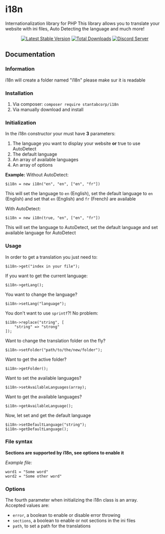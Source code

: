 # i18n
Internationalization library for PHP
This library allows you to translate your website with ini files, Auto Detecting the language and much more!

<p align="center">
<a href="https://packagist.org/packages/stantabcorp/i18n"><img src="https://poser.pugx.org/stantabcorp/i18n/v/stable" alt="Latest Stable Version"></a>
<a href="https://packagist.org/packages/stantabcorp/i18n"><img src="https://poser.pugx.org/stantabcorp/i18n/downloads" alt="Total Downloads"></a>
<a href="https://discord.gg/hQnY3jP"><img src="https://discordapp.com/api/guilds/365929044442873898/widget.png" alt="Discord Server"></a>
</p>


## Documentation

### Information

i18n will create a folder named "i18n" please make sur it is readable 

### Installation

1. Via composer: `composer require stantabcorp/i18n`
2. Via manually download and install

### Initialization

In the i18n constructor your must have **3** parameters:
1. The language you want to display your website **or** true to use AutoDetect
2. The default language
3. An array of available languages
4. An array of options

**Example:**
Without AutoDetect: 
```
$i18n = new i18n("en", "en", ["en", "fr"])
```
This will set the language to `en` (English), set the default language to `en` (English) and set that `en` (English) and `fr` (French) are available

With AutoDetect: 
```
$i18n = new i18n(true, "en", ["en", "fr"])
```
This will set the language to AutoDetect, set the default language and set available language for AutoDetect

### Usage

In order to get a translation you just need to:
```
$i18n->get("index in your file");
```

If you want to get the current language:
```
$i18n->getLang();
```

You want to change the language?
```
$i18n->setLang("language");
```

You don't want to use `sprintf`?! No problem:
```
$i18n->replace("string", [
    "string" => "strong"
]);
```

Want to change the translation folder on the fly?
```
$i18n->setFolder("path/to/the/new/folder");
```

Want to get the active folder?
```
$i18n->getFolder();
```

Want to set the available languages?
```
$i18n->setAvailableLanguages(array);
```

Want to get the available languages?
```
$i18n->getAvailableLanguage();
```

Now, let set and get the default language
```
$i18n->setDefaultLanguage("string");
$i18n->getDefaultLanguage();
```

### File syntax

**Sections are supported by i18n, see options to enable it**

*Example file:*

```
word1 = "Some word"
word2 = "Some other word"
```

### Options

The fourth parameter when initializing the i18n class is an array.  
Accepted values are:  
* `error`, a boolean to enable or disable error throwing
* `sections`, a boolean to enable or not sections in the ini files
* `path`, to set a path for the translations